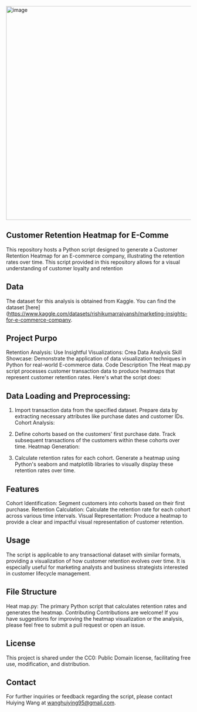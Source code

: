 <img width="581" alt="image" src="https://github.com/user-attachments/assets/c96f75fb-4317-4bfe-8f91-a36e3c322fcf">

## Customer Retention Heatmap for E-Comme
This repository hosts a Python script designed to generate a Customer Retention Heatmap for an E-commerce company, illustrating the retention rates over time. This script provided in this repository allows for a visual understanding of customer loyalty and retention

## Data
The dataset for this analysis is obtained from Kaggle. You can find the dataset [here](https://www.kaggle.com/datasets/rishikumarrajvansh/marketing-insights-for-e-commerce-company.

## Project Purpo
Retention Analysis: Use
Insightful Visualizations: Crea
Data Analysis Skill Showcase: Demonstrate the application of data visualization techniques in Python for real-world E-commerce data.
Code Description
The Heat map.py script processes customer transaction data to produce heatmaps that represent customer retention rates. Here's what the script does:

## Data Loading and Preprocessing:

1. Import transaction data from the specified dataset.
Prepare data by extracting necessary attributes like purchase dates and customer IDs.
Cohort Analysis:

2. Define cohorts based on the customers' first purchase date.
Track subsequent transactions of the customers within these cohorts over time.
Heatmap Generation:

3. Calculate retention rates for each cohort.
Generate a heatmap using Python's seaborn and matplotlib libraries to visually display these retention rates over time.

## Features
Cohort Identification: Segment customers into cohorts based on their first purchase.
Retention Calculation: Calculate the retention rate for each cohort across various time intervals.
Visual Representation: Produce a heatmap to provide a clear and impactful visual representation of customer retention.

## Usage
The script is applicable to any transactional dataset with similar formats, providing a visualization of how customer retention evolves over time. It is especially useful for marketing analysts and business strategists interested in customer lifecycle management.

## File Structure
Heat map.py: The primary Python script that calculates retention rates and generates the heatmap.
Contributing
Contributions are welcome! If you have suggestions for improving the heatmap visualization or the analysis, please feel free to submit a pull request or open an issue.

## License
This project is shared under the CC0: Public Domain license, facilitating free use, modification, and distribution.

## Contact
For further inquiries or feedback regarding the script, please contact Huiying Wang at wanghuiying95@gmail.com.
